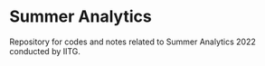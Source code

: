 # Summer Analytics
 Repository for codes and notes related to Summer Analytics 2022 conducted by IITG.
